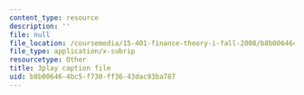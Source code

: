 ```yaml
---
content_type: resource
description: ''
file: null
file_location: /coursemedia/15-401-finance-theory-i-fall-2008/b8b006464bc5f730ff3643dac93ba787_z2oQe6B1Qa4.srt
file_type: application/x-subrip
resourcetype: Other
title: 3play caption file
uid: b8b00646-4bc5-f730-ff36-43dac93ba787
---
```

